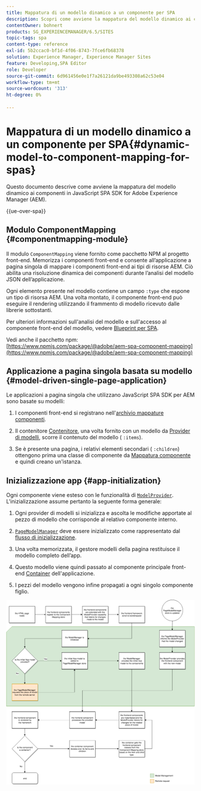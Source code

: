 ```yaml
---
title: Mappatura di un modello dinamico a un componente per SPA
description: Scopri come avviene la mappatura del modello dinamico ai componenti in JavaScript SPA SDK for Adobe Experience Manager.
contentOwner: bohnert
products: SG_EXPERIENCEMANAGER/6.5/SITES
topic-tags: spa
content-type: reference
exl-id: 5b2ccac0-bf1d-4f06-8743-7fce6fb68378
solution: Experience Manager, Experience Manager Sites
feature: Developing,SPA Editor
role: Developer
source-git-commit: 6d961456e0e1f7a26121da9be493308a62c53e04
workflow-type: tm+mt
source-wordcount: '313'
ht-degree: 0%

---
```



# Mappatura di un modello dinamico a un componente per SPA{#dynamic-model-to-component-mapping-for-spas}

Questo documento descrive come avviene la mappatura del modello dinamico ai componenti in JavaScript SPA SDK for Adobe Experience Manager (AEM).

{{ue-over-spa}}

## Modulo ComponentMapping {#componentmapping-module}

Il modulo `ComponentMapping` viene fornito come pacchetto NPM al progetto front-end. Memorizza i componenti front-end e consente all’applicazione a pagina singola di mappare i componenti front-end ai tipi di risorse AEM. Ciò abilita una risoluzione dinamica dei componenti durante l’analisi del modello JSON dell’applicazione.

Ogni elemento presente nel modello contiene un campo `:type` che espone un tipo di risorsa AEM. Una volta montato, il componente front-end può eseguire il rendering utilizzando il frammento di modello ricevuto dalle librerie sottostanti.

Per ulteriori informazioni sull&#39;analisi del modello e sull&#39;accesso al componente front-end del modello, vedere [Blueprint per SPA](/help/sites-developing/spa-blueprint.md).

Vedi anche il pacchetto npm: [https://www.npmjs.com/package/@adobe/aem-spa-component-mapping](https://www.npmjs.com/package/@adobe/aem-spa-component-mapping)

## Applicazione a pagina singola basata su modello {#model-driven-single-page-application}

Le applicazioni a pagina singola che utilizzano JavaScript SPA SDK per AEM sono basate su modelli:

1. I componenti front-end si registrano nell&#39;[archivio mappature componenti](/help/sites-developing/spa-dynamic-model-to-component-mapping.md#componentmapping-module).
1. Il contenitore [Contenitore](/help/sites-developing/spa-blueprint.md#container), una volta fornito con un modello da [Provider di modelli](/help/sites-developing/spa-blueprint.md#the-model-provider), scorre il contenuto del modello ( `:items`).

1. Se è presente una pagina, i relativi elementi secondari ( `:children`) ottengono prima una classe di componente da [Mappatura componente](/help/sites-developing/spa-blueprint.md#componentmapping) e quindi creano un&#39;istanza.

## Inizializzazione app {#app-initialization}

Ogni componente viene esteso con le funzionalità di [`ModelProvider`](/help/sites-developing/spa-blueprint.md#the-model-provider). L&#39;inizializzazione assume pertanto la seguente forma generale:

1. Ogni provider di modelli si inizializza e ascolta le modifiche apportate al pezzo di modello che corrisponde al relativo componente interno.
1. [`PageModelManager`](/help/sites-developing/spa-blueprint.md#pagemodelmanager) deve essere inizializzato come rappresentato dal [flusso di inizializzazione](/help/sites-developing/spa-blueprint.md).

1. Una volta memorizzata, il gestore modelli della pagina restituisce il modello completo dell’app.
1. Questo modello viene quindi passato al componente principale front-end [Container](/help/sites-developing/spa-blueprint.md#container) dell&#39;applicazione.
1. I pezzi del modello vengono infine propagati a ogni singolo componente figlio.

![app_model_initialization](assets/app_model_initialization.png)
